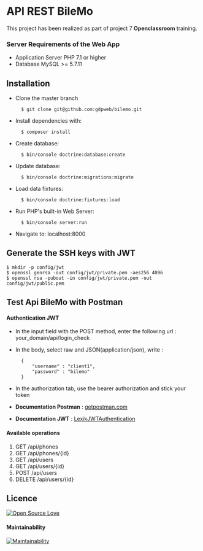 # API REST BileMo

This project has been realized as part of project 7 **Openclassroom** training.

### Server Requirements of the Web App
- Application Server PHP 7.1 or higher
- Database MySQL >= 5.7.11

Installation
-----------------
- Clone the master branch

        $ git clone git@github.com:gdpweb/bilemo.git
- Install dependencies with:
    
        $ composer install
- Create database: 

        $ bin/console doctrine:database:create
- Update database:

        $ bin/console doctrine:migrations:migrate
- Load data fixtures:

        $ bin/console doctrine:fixtures:load
- Run PHP's built-in Web Server: 

        $ bin/console server:run
- Navigate to: localhost:8000


Generate the SSH keys with JWT
-----------------
    $ mkdir -p config/jwt 
    $ openssl genrsa -out config/jwt/private.pem -aes256 4096
    $ openssl rsa -pubout -in config/jwt/private.pem -out config/jwt/public.pem

Test Api BileMo with Postman
-----------------

#### Authentication JWT

- In the input field with the POST method, enter the following url : your_domain/api/login_check
- In the body, select raw and JSON(application/json), write : 

        {
            "username" : "client1",
            "password" : "bilemo"
        }

- In the authorization tab, use the bearer authorization and stick your token
- **Documentation Postman** : [getpostman.com]( https://www.getpostman.com/)
- **Documentation JWT** :  [LexikJWTAuthentication](https://github.com/lexik/LexikJWTAuthenticationBundle/blob/master/Resources/doc/index.md)
#### Available operations
   
   1. GET /api/phones  
   2. GET /api/phones/{id}     
   3. GET /api/users   
   4. GET /api/users/{id}   
   5. POST /api/users   
   6. DELETE /api/users/{id}
   
Licence
--------
[![Open Source Love](https://badges.frapsoft.com/os/v2/open-source.png?v=103)](https://github.com/ellerbrock/open-source-badges/)

#### Maintainability

[![Maintainability](https://api.codeclimate.com/v1/badges/570786c6e4aa90d0627c/maintainability)](https://codeclimate.com/github/gdpweb/bilemo/maintainability)
